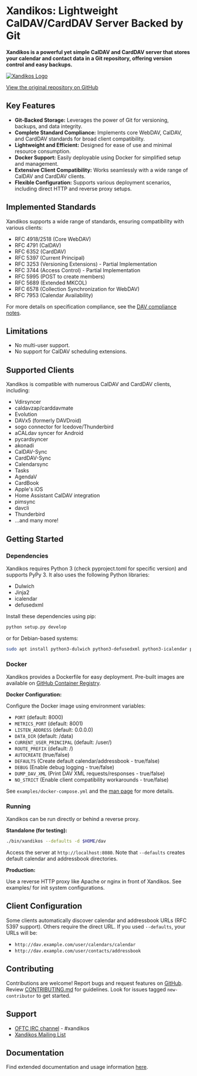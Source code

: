 <!-- SEO-optimized README for Xandikos -->

# Xandikos: Lightweight CalDAV/CardDAV Server Backed by Git

**Xandikos is a powerful yet simple CalDAV and CardDAV server that stores your calendar and contact data in a Git repository, offering version control and easy backups.** 

[![Xandikos Logo](logo.png)](https://github.com/jelmer/xandikos)

[View the original repository on GitHub](https://github.com/jelmer/xandikos)

## Key Features

*   **Git-Backed Storage:** Leverages the power of Git for versioning, backups, and data integrity.
*   **Complete Standard Compliance:** Implements core WebDAV, CalDAV, and CardDAV standards for broad client compatibility.
*   **Lightweight and Efficient:** Designed for ease of use and minimal resource consumption.
*   **Docker Support:** Easily deployable using Docker for simplified setup and management.
*   **Extensive Client Compatibility:** Works seamlessly with a wide range of CalDAV and CardDAV clients.
*   **Flexible Configuration:** Supports various deployment scenarios, including direct HTTP and reverse proxy setups.

## Implemented Standards

Xandikos supports a wide range of standards, ensuring compatibility with various clients:

*   RFC 4918/2518 (Core WebDAV)
*   RFC 4791 (CalDAV)
*   RFC 6352 (CardDAV)
*   RFC 5397 (Current Principal)
*   RFC 3253 (Versioning Extensions) - Partial Implementation
*   RFC 3744 (Access Control) - Partial Implementation
*   RFC 5995 (POST to create members)
*   RFC 5689 (Extended MKCOL)
*   RFC 6578 (Collection Synchronization for WebDAV)
*   RFC 7953 (Calendar Availability)

For more details on specification compliance, see the [DAV compliance notes](notes/dav-compliance.rst).

## Limitations

*   No multi-user support.
*   No support for CalDAV scheduling extensions.

## Supported Clients

Xandikos is compatible with numerous CalDAV and CardDAV clients, including:

*   Vdirsyncer
*   caldavzap/carddavmate
*   Evolution
*   DAVx5 (formerly DAVDroid)
*   sogo connector for Icedove/Thunderbird
*   aCALdav syncer for Android
*   pycardsyncer
*   akonadi
*   CalDAV-Sync
*   CardDAV-Sync
*   Calendarsync
*   Tasks
*   AgendaV
*   CardBook
*   Apple's iOS
*   Home Assistant CalDAV integration
*   pimsync
*   davcli
*   Thunderbird
*   ...and many more!

## Getting Started

### Dependencies

Xandikos requires Python 3 (check pyproject.toml for specific version) and supports PyPy 3. It also uses the following Python libraries:

*   Dulwich
*   Jinja2
*   icalendar
*   defusedxml

Install these dependencies using pip:

```bash
python setup.py develop
```

or for Debian-based systems:
```bash
sudo apt install python3-dulwich python3-defusedxml python3-icalendar python3-jinja2
```

### Docker

Xandikos provides a Dockerfile for easy deployment.  Pre-built images are available on [GitHub Container Registry](https://github.com/jelmer/xandikos/pkgs/container/xandikos).

**Docker Configuration:**

Configure the Docker image using environment variables:

*   `PORT` (default: 8000)
*   `METRICS_PORT` (default: 8001)
*   `LISTEN_ADDRESS` (default: 0.0.0.0)
*   `DATA_DIR` (default: /data)
*   `CURRENT_USER_PRINCIPAL` (default: /user/)
*   `ROUTE_PREFIX` (default: /)
*   `AUTOCREATE` (true/false)
*   `DEFAULTS` (Create default calendar/addressbook - true/false)
*   `DEBUG` (Enable debug logging - true/false)
*   `DUMP_DAV_XML` (Print DAV XML requests/responses - true/false)
*   `NO_STRICT` (Enable client compatibility workarounds - true/false)

See `examples/docker-compose.yml` and the [man page](https://www.xandikos.org/manpage.html) for more details.

### Running

Xandikos can be run directly or behind a reverse proxy.

**Standalone (for testing):**

```bash
./bin/xandikos --defaults -d $HOME/dav
```

Access the server at `http://localhost:8080`.  Note that `--defaults` creates default calendar and addressbook directories.

**Production:**

Use a reverse HTTP proxy like Apache or nginx in front of Xandikos. See examples/ for init system configurations.

## Client Configuration

Some clients automatically discover calendar and addressbook URLs (RFC 5397 support). Others require the direct URL. If you used `--defaults`, your URLs will be:

*   `http://dav.example.com/user/calendars/calendar`
*   `http://dav.example.com/user/contacts/addressbook`

## Contributing

Contributions are welcome!  Report bugs and request features on [GitHub](https://github.com/jelmer/xandikos/issues/new). Review [CONTRIBUTING.md](CONTRIBUTING.md) for guidelines.  Look for issues tagged `new-contributor` to get started.

## Support

*   [OFTC IRC channel](https://www.oftc.net/) - #xandikos
*   [Xandikos Mailing List](https://groups.google.com/forum/#!forum/xandikos)

## Documentation

Find extended documentation and usage information [here](https://www.xandikos.org/docs/).